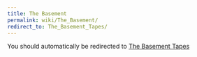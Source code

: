 ```yaml
---
title: The Basement
permalink: wiki/The_Basement/
redirect_to: The_Basement_Tapes/
---
```


You should automatically be redirected to [The Basement Tapes](The_Basement_Tapes/)
